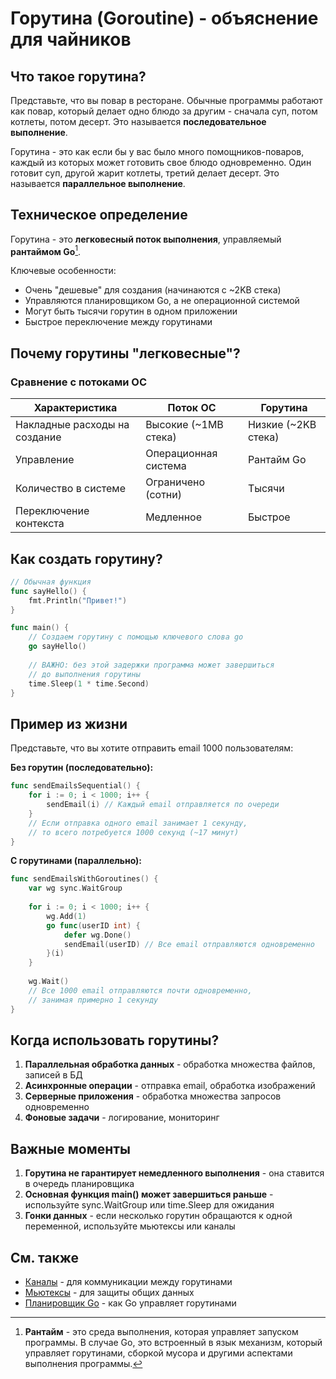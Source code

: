 # Горутина (Goroutine) - объяснение для чайников

## Что такое горутина?

Представьте, что вы повар в ресторане. Обычные программы работают как повар, который делает одно блюдо за другим - сначала суп, потом котлеты, потом десерт. Это называется **последовательное выполнение**.

Горутина - это как если бы у вас было много помощников-поваров, каждый из которых может готовить свое блюдо одновременно. Один готовит суп, другой жарит котлеты, третий делает десерт. Это называется **параллельное выполнение**.

## Техническое определение

Горутина - это **легковесный поток выполнения**, управляемый **рантаймом Go**[^runtime]. 

Ключевые особенности:
- Очень "дешевые" для создания (начинаются с ~2KB стека)
- Управляются планировщиком Go, а не операционной системой
- Могут быть тысячи горутин в одном приложении
- Быстрое переключение между горутинами

## Почему горутины "легковесные"?

### Сравнение с потоками ОС

| Характеристика | Поток ОС | Горутина |
|----------------|----------|----------|
| Накладные расходы на создание | Высокие (~1MB стека) | Низкие (~2KB стека) |
| Управление | Операционная система | Рантайм Go |
| Количество в системе | Ограничено (сотни) | Тысячи |
| Переключение контекста | Медленное | Быстрое |

## Как создать горутину?

```go
// Обычная функция
func sayHello() {
    fmt.Println("Привет!")
}

func main() {
    // Создаем горутину с помощью ключевого слова go
    go sayHello()
    
    // ВАЖНО: без этой задержки программа может завершиться
    // до выполнения горутины
    time.Sleep(1 * time.Second)
}
```

## Пример из жизни

Представьте, что вы хотите отправить email 1000 пользователям:

**Без горутин (последовательно):**
```go
func sendEmailsSequential() {
    for i := 0; i < 1000; i++ {
        sendEmail(i) // Каждый email отправляется по очереди
    }
    // Если отправка одного email занимает 1 секунду,
    // то всего потребуется 1000 секунд (~17 минут)
}
```

**С горутинами (параллельно):**
```go
func sendEmailsWithGoroutines() {
    var wg sync.WaitGroup
    
    for i := 0; i < 1000; i++ {
        wg.Add(1)
        go func(userID int) {
            defer wg.Done()
            sendEmail(userID) // Все email отправляются одновременно
        }(i)
    }
    
    wg.Wait()
    // Все 1000 email отправляются почти одновременно,
    // занимая примерно 1 секунду
}
```

## Когда использовать горутины?

1. **Параллельная обработка данных** - обработка множества файлов, записей в БД
2. **Асинхронные операции** - отправка email, обработка изображений
3. **Серверные приложения** - обработка множества запросов одновременно
4. **Фоновые задачи** - логирование, мониторинг

## Важные моменты

1. **Горутина не гарантирует немедленного выполнения** - она ставится в очередь планировщика
2. **Основная функция main() может завершиться раньше** - используйте sync.WaitGroup или time.Sleep для ожидания
3. **Гонки данных** - если несколько горутин обращаются к одной переменной, используйте мьютексы или каналы

## См. также

- [Каналы](channel.md) - для коммуникации между горутинами
- [Мьютексы](mutex.md) - для защиты общих данных
- [Планировщик Go](scheduler.md) - как Go управляет горутинами

[^runtime]: **Рантайм** - это среда выполнения, которая управляет запуском программы. В случае Go, это встроенный в язык механизм, который управляет горутинами, сборкой мусора и другими аспектами выполнения программы.